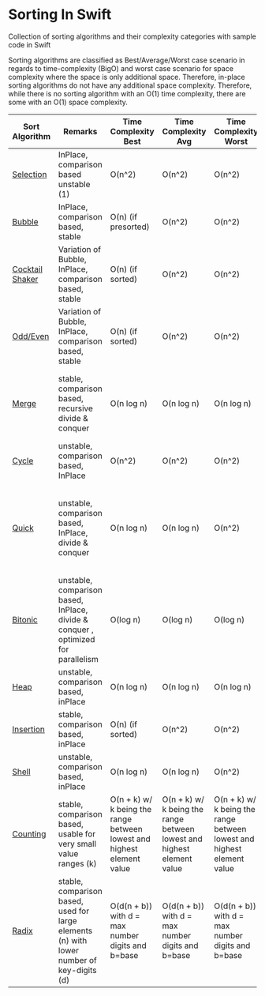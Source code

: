 # Sorting In Swift
Collection of sorting algorithms and their complexity categories with sample code in Swift

Sorting algorithms are classified as Best/Average/Worst case scenario in regards to time-complexity (BigO) and worst case scenario for space complexity where the space is only additional space. Therefore, in-place sorting algorithms do not have any additional space complexity. Therefore, while there is no sorting algorithm with an O(1) time complexity, there are some with an O(1) space complexity.

| Sort Algorithm | Remarks | Time Complexity Best | Time Complexity Avg | Time Complexity Worst | Space Complexity (Worst) |
| -------------- | ------- | -------------------- | ------------------- | ----------------------| ------------------------ |
| [Selection](docs/selection.md) | InPlace, comparison based unstable (1) | O(n^2) | O(n^2) | O(n^2) | O(1) |
| [Bubble](docs/bubble.md) | InPlace, comparison based, stable | O(n) (if presorted) | O(n^2) | O(n^2) | O(1) |
| [Cocktail Shaker](docs/cocktail.md) | Variation of Bubble, InPlace, comparison based, stable | O(n) (if sorted) | O(n^2) | O(n^2) | O(1) |
| [Odd/Even](docs/oddeven.md) | Variation of Bubble, InPlace, comparison based, stable | O(n) (if sorted) | O(n^2) | O(n^2) | O(1) |
| [Merge](docs/merge.md) | stable, comparison based, recursive divide & conquer | O(n log n) | O(n log n) | O(n log n) | O(n) (Requires one extra temp copy if output is written into input array |
| [Cycle](docs/cycle.md) | unstable, comparison based, InPlace | O(n^2) | O(n^2) | O(n^2) | O(1) |
| [Quick](docs/quick.md) | unstable, comparison based, InPlace, divide & conquer | O(n log n) | O(n log n) | O(n^2) | O(log n) Space is not required for actual data elements (InPlace) but for recursion |
| [Bitonic](docs/bitonic.md) | unstable, comparison based, InPlace, divide & conquer , optimized for parallelism | O(log n) | O(log n) | O(log n) | O(n log n) due to the nested recursion |
| [Heap](docs/heap.md) | unstable, comparison based, inPlace | O(n log n) | O(n log n) | O(n log n) | O(1) |
| [Insertion](docs/insertion.md) | stable, comparison based, inPlace | O(n) (if sorted) | O(n^2) | O(n^2) | O(1) |
| [Shell](docs/shell.md) | unstable, comparison based, inPlace | O(n log n) | O(n log n) | O(n^2) | O(1) |
| [Counting](docs/counting.md) | stable, comparison based, usable for very small value ranges (k) | O(n + k) w/ k being the range between lowest and highest element value | O(n + k) w/ k being the range between lowest and highest element value | O(n + k) w/ k being the range between lowest and highest element value | O(n + k) k = array for each element in range lo..hi |
| [Radix](docs/radix.md) | stable, comparison based, used for large elements (n) with lower number of key-digits (d) | O(d(n + b)) with d = max number digits and b=base | O(d(n + b)) with d = max number digits and b=base | O(d(n + b)) with d = max number digits and b=base | O(n + b) |
